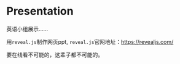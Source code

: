 # Presentation
英语小组展示……

用`reveal.js`制作网页ppt, `reveal.js`官网地址：https://revealjs.com/

要在线看不可能的，这辈子都不可能的。
